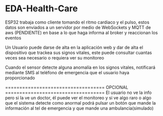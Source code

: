 # EDA-Health-Care

ESP32 trabaja como cliente tomando el ritmo cardiaco y el pulso, estos datos son enviados a un servidor por medio de WebSockets y MQTT de aws (PENDIENTE) en base a lo que haga informa al broker y reaccionan los eventos

Un Usuario puede darse de alta en la aplicación web y dar de alta el dispositivo que trackea sus signos vitales, este puede consultar cuantas veces sea necesario o requiera ver su monitoreo

Cuando el sensor detecte alguna anomalía en los signos vitales, notificará mediante SMS al teléfono de emergencia que el usuario haya proporcionado

=================================== OPCIONAL ===================================
El usuario no ve la info pero si la ve un doctor, él puede ver el monitoreo y si ve algo raro o algo que el sistema detecte como anormal podrá pulsar un botón que mande la información al tel de emergencia y que mande una ambulancia(simulado)

